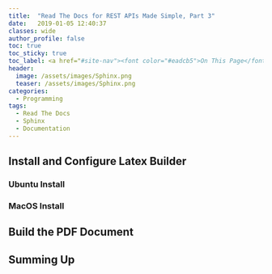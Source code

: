 ```yaml
---
title:  "Read The Docs for REST APIs Made Simple, Part 3"
date:   2019-01-05 12:40:37
classes: wide
author_profile: false
toc: true
toc_sticky: true
toc_label: <a href="#site-nav"><font color="#eadcb5">On This Page</font></a>
header:
  image: /assets/images/Sphinx.png
  teaser: /assets/images/Sphinx.png
categories:
  - Programming
tags: 
  - Read The Docs
  - Sphinx
  - Documentation
---
```




## Install and Configure Latex Builder

### Ubuntu Install



### MacOS Install


## Build the PDF Document


## Summing Up
